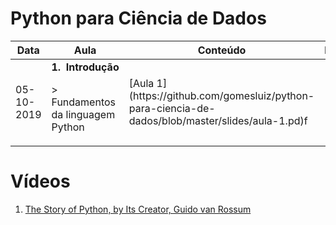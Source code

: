 # Python para Ciência de Dados

<table>
  <thead>
    <th>Data</th>
    <th>Aula</th>
    <th>Conteúdo</th>
    <th>Prática</th>
  </thead>
  <tbody>
    <td>05-10-2019</td>
    <td>
      <strong>1.&nbsp;&nbsp;Introdução</strong>
      <p>> Fundamentos da linguagem Python</p>
    </td>
    <td>[Aula 1](https://github.com/gomesluiz/python-para-ciencia-de-dados/blob/master/slides/aula-1.pd)f</td>
    <td></td>
  </tbody>
</table>

# Vídeos
1. [The Story of Python, by Its Creator, Guido van Rossum](https://www.youtube.com/watch?v=J0Aq44Pze-w)
